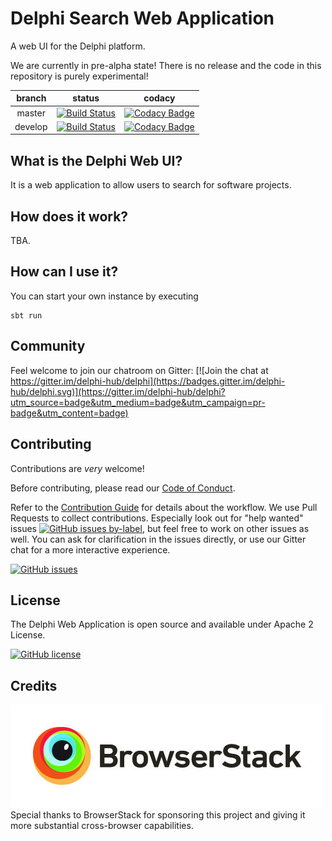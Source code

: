 # Delphi Search Web Application

A web UI for the Delphi platform.

We are currently in pre-alpha state! There is no release and the code in
this repository is purely experimental!

|branch | status | codacy |
| :---: | :---: | :---: |
| master | [![Build Status](https://travis-ci.org/delphi-hub/delphi-webapp.svg?branch=master)](https://travis-ci.org/delphi-hub/delphi-webapp) | [![Codacy Badge](https://api.codacy.com/project/badge/Grade/028514482122477da65ce35ef69853fc)](https://www.codacy.com/project/delphi-hub/delphi-webapp/dashboard?utm_source=github.com&amp;utm_medium=referral&amp;utm_content=delphi-hub/delphi-webapp&amp;utm_campaign=Badge_Grade_Dashboard)|
| develop | [![Build Status](https://travis-ci.org/delphi-hub/delphi-webapp.svg?branch=develop)](https://travis-ci.org/delphi-hub/delphi-webapp) | [![Codacy Badge](https://api.codacy.com/project/badge/Grade/028514482122477da65ce35ef69853fc?branch=develop)](https://www.codacy.com/project/delphi-hub/delphi-webapp/dashboard?branch=develop&amp;utm_source=github.com&amp;utm_medium=referral&amp;utm_content=delphi-hub/delphi-webapp&amp;utm_campaign=Badge_Grade_Dashboard) |

## What is the Delphi Web UI?

It is a web application to allow users to search for software projects.

## How does it work?

TBA.

## How can I use it?

You can start your own instance by executing
```
sbt run
```

## Community

Feel welcome to join our chatroom on Gitter: [![Join the chat at https://gitter.im/delphi-hub/delphi](https://badges.gitter.im/delphi-hub/delphi.svg)](https://gitter.im/delphi-hub/delphi?utm_source=badge&utm_medium=badge&utm_campaign=pr-badge&utm_content=badge)

## Contributing

Contributions are *very* welcome!

Before contributing, please read our [Code of Conduct](CODE_OF_CONDUCT.md).

Refer to the [Contribution Guide](CONTRIBUTING.md) for details about the workflow.
We use Pull Requests to collect contributions. Especially look out for "help wanted" issues
[![GitHub issues by-label](https://img.shields.io/github/issues/delphi-hub/delphi-webapp/help%20wanted.svg)](https://github.com/delphi-hub/delphi-webapp/issues?q=is%3Aopen+is%3Aissue+label%3A%22help+wanted%22),
but feel free to work on other issues as well.
You can ask for clarification in the issues directly, or use our Gitter
chat for a more interactive experience.

[![GitHub issues](https://img.shields.io/github/issues/delphi-hub/delphi-webapp.svg)](https://github.com/delphi-hub/delphi-management/issues)


## License

The Delphi Web Application is open source and available under Apache 2 License.

[![GitHub license](https://img.shields.io/github/license/delphi-hub/delphi-webapp.svg)](https://github.com/delphi-hub/delphi-webapp/blob/master/LICENSE)

## Credits

[![](public/images/browserstack.jpg)](http://www.browserstack.com "BrowserStack")
Special thanks to BrowserStack for sponsoring this project and giving it more substantial cross-browser capabilities.
